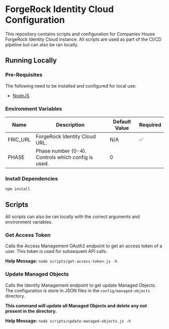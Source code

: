 # ForgeRock Identity Cloud Configuration

This repository contains scripts and configuration for Companies House ForgeRock Identity Cloud instance. All scripts are used as part of the CI/CD pipeline but can also be ran locally.

## Running Locally

### Pre-Requisites

The following need to be installed and configured for local use:

- [NodeJS](https://nodejs.org/en/download/)

### Environment Variables

| Name     | Description                                        | Default Value | Required           |
| -------- | -------------------------------------------------- | ------------- | ------------------ |
| FRIC_URL | ForgeRock Identity Cloud URL.                      | N/A           | :white_check_mark: |
| PHASE    | Phase number (0-4). Controls which config is used. | 0             |                    |

### Install Dependencies

`npm install`

## Scripts

All scripts can also be ran locally with the correct arguments and environment variables.

### Get Access Token

Calls the Access Management OAuth2 endpoint to get an access token of a user. This token is used for subsequent API calls.

**Help Message:**
`node scripts/get-access-token.js -h`

### Update Managed Objects

Calls the Identity Management endpoint to get update Managed Objects. The configuration is store in JSON files in the `config/managed-objects` directory.

**This command will update all Managed Objects and delete any not present in the directory.**

**Help Message:**
`node scripts/update-managed-objects.js -h`
